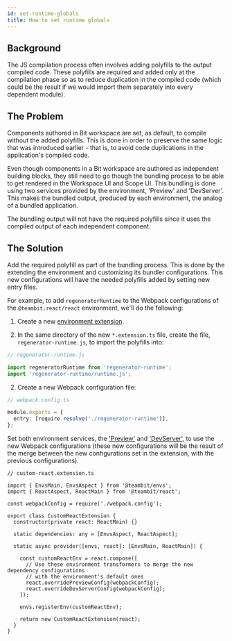 ```yaml
---
id: set-runtime-globals
title: How to set runtime globals
---
```


## Background

The JS compilation process often involves adding polyfills to the output compiled code. These polyfills are required and added only at the compilation phase so as to reduce duplication in the compiled code (which could be the result if we would import them separately into every dependent module).

## The Problem

Components authored in Bit workspace are set, as default, to compile without the added polyfills. This is done in order to preserve the same logic that was introduced earlier - that is, to avoid code duplications in the application's compiled code.

Even though components in a Bit workspace are authored as independent building blocks, they still need to go though the bundling process to be able to get rendered in the Workspace UI and Scope UI. This bundling is done using two services provided by the environment, 'Preview' and 'DevServer'. This makes the bundled output, produced by each environment, the analog of a bundled application.

The bundling output will not have the required polyfills since it uses the compiled output of each independent component.

## The Solution

Add the required polyfill as part of the bundling process. This is done by the extending the environment and customizing its bundler configurations. This new configurations will have the needed polyfills added by setting new entry files.

For example, to add `regeneratorRuntime` to the Webpack configurations of the `@teambit.react/react` environment, we'll do the following:

1. Create a new [environment extension](/building-with-bit/environment/overview).

2. In the same directory of the new `*.extension.ts` file, create the file, `regenerator-runtime.js`, to import the polyfills into:

```ts
// regenerator-runtime.js

import regeneratorRuntime from 'regenerator-runtime';
import 'regenerator-runtime/runtime.js';
```

2. Create a new Webpack configuration file:

```ts
// webpack.config.ts

module.exports = {
  entry: [require.resolve('./regenerator-runtime')],
};
```

Set both environment services, the ['Preview'](/building-with-bit/environment/environment-services#preview) and ['DevServer'](/building-with-bit/environment/environment-services#devserver), to use the new Webpack configurations (these new configurations will be the result of the merge between the new configurations set in the extension, with the previous configurations).

```tsx
// custom-react.extension.ts

import { EnvsMain, EnvsAspect } from '@teambit/envs';
import { ReactAspect, ReactMain } from '@teambit/react';

const webpackConfig = require('./webpack.config');

export class CustomReactExtension {
  constructor(private react: ReactMain) {}

  static dependencies: any = [EnvsAspect, ReactAspect];

  static async provider([envs, react]: [EnvsMain, ReactMain]) {

    const customReactEnv = react.compose([
      // Use these environment transformers to merge the new dependency configurations
      // with the environment's default ones
      react.overridePreviewConfig(webpackConfig);
      react.overrideDevServerConfig(webpackConfig);
    ]);

    envs.registerEnv(customReactEnv);

    return new CustomReactExtension(react);
  }
}
```
